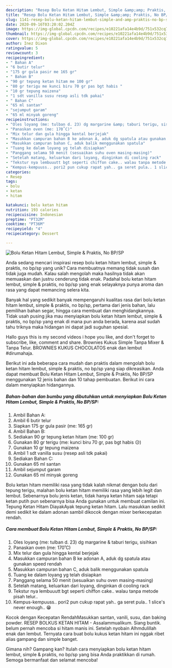 ```yaml
---
description: "Resep Bolu Ketan Hitam Lembut, Simple &amp;amp; Praktis, No BP/SP, Bisa Manjain Lidah"
title: "Resep Bolu Ketan Hitam Lembut, Simple &amp;amp; Praktis, No BP/SP, Bisa Manjain Lidah"
slug: 1141-resep-bolu-ketan-hitam-lembut-simple-and-amp-praktis-no-bp-sp-bisa-manjain-lidah
date: 2020-09-16T03:20:02.204Z
image: https://img-global.cpcdn.com/recipes/e10221afa14e4b9d/751x532cq70/bolu-ketan-hitam-lembut-simple-praktis-no-bpsp-foto-resep-utama.jpg
thumbnail: https://img-global.cpcdn.com/recipes/e10221afa14e4b9d/751x532cq70/bolu-ketan-hitam-lembut-simple-praktis-no-bpsp-foto-resep-utama.jpg
cover: https://img-global.cpcdn.com/recipes/e10221afa14e4b9d/751x532cq70/bolu-ketan-hitam-lembut-simple-praktis-no-bpsp-foto-resep-utama.jpg
author: Inez Dixon
ratingvalue: 5
reviewcount: 3
recipeingredient:
- " Bahan A"
- "6 butir telur"
- "175 gr gula pasir me 165 gr"
- " Bahan B"
- "90 gr tepung ketan hitam me 100 gr"
- "80 gr terigu me kunci biru 70 gr pas bgt habis "
- "10 gr tepung maizena"
- "1 sdt vanilla susu resep asli tdk pakai"
- " Bahan C"
- "65 ml santan"
- "sejumput garam"
- "65 ml minyak goreng"
recipeinstructions:
- "Oles loyang (me: tulban d. 23) dg margarine &amp; taburi terigu, sisihkan"
- "Panaskan oven (me: 170˚C)"
- "Mix telur dan gula hingga kental berjejak"
- "Masukkan campuran bahan B ke adonan A, aduk dg spatula atau gunakan speed rendah"
- "Masukkan campuran bahan C, aduk balik menggunakan spatula"
- "Tuang ke dalam loyang yg telah disiapkan"
- "Panggang selama 50 menit (sesuaikan suhu oven masing-masing)"
- "Setelah matang, keluarkan dari loyang, dinginkan di cooling rack"
- "Tekstur nya lembuuutt bgt seperti chiffon cake.. walau tanpa metode pisah telur.."
- "Kempus-kempuuss.. pori2 pun cukup rapat yah.. ga seret pula.. 1 slice&#39;s never enough.. 😁"
categories:
- Resep
tags:
- bolu
- ketan
- hitam

katakunci: bolu ketan hitam 
nutrition: 193 calories
recipecuisine: Indonesian
preptime: "PT32M"
cooktime: "PT36M"
recipeyield: "4"
recipecategory: Dessert

---
```



![Bolu Ketan Hitam Lembut, Simple &amp; Praktis, No BP/SP](https://img-global.cpcdn.com/recipes/e10221afa14e4b9d/751x532cq70/bolu-ketan-hitam-lembut-simple-praktis-no-bpsp-foto-resep-utama.jpg)

Anda sedang mencari inspirasi resep bolu ketan hitam lembut, simple &amp; praktis, no bp/sp yang unik? Cara membuatnya memang tidak susah dan tidak juga mudah. Kalau salah mengolah maka hasilnya tidak akan memuaskan dan justru cenderung tidak enak. Padahal bolu ketan hitam lembut, simple &amp; praktis, no bp/sp yang enak selayaknya punya aroma dan rasa yang dapat memancing selera kita.

Banyak hal yang sedikit banyak mempengaruhi kualitas rasa dari bolu ketan hitam lembut, simple &amp; praktis, no bp/sp, pertama dari jenis bahan, lalu pemilihan bahan segar, hingga cara membuat dan menghidangkannya. Tidak usah pusing jika mau menyiapkan bolu ketan hitam lembut, simple &amp; praktis, no bp/sp yang enak di mana pun anda berada, karena asal sudah tahu triknya maka hidangan ini dapat jadi suguhan spesial.

Hallo guys this is my second videos i hope you like, and don&#39;t forget to subscribe, like, comment and share. Brownies Kukus Simple Tanpa Mixer &amp; Tanpa Telur. BROWNIES KUKUS CHOCOLATOS enak dan lembut #dirumahaja.


Berikut ini ada beberapa cara mudah dan praktis dalam mengolah bolu ketan hitam lembut, simple &amp; praktis, no bp/sp yang siap dikreasikan. Anda dapat membuat Bolu Ketan Hitam Lembut, Simple &amp; Praktis, No BP/SP menggunakan 12 jenis bahan dan 10 tahap pembuatan. Berikut ini cara dalam menyiapkan hidangannya.

<!--inarticleads1-->

##### Bahan-bahan dan bumbu yang dibutuhkan untuk menyiapkan Bolu Ketan Hitam Lembut, Simple &amp; Praktis, No BP/SP:

1. Ambil  Bahan A:
1. Ambil 6 butir telur
1. Siapkan 175 gr gula pasir (me: 165 gr)
1. Ambil  Bahan B:
1. Sediakan 90 gr tepung ketan hitam (me: 100 gr)
1. Gunakan 80 gr terigu (me: kunci biru 70 gr, pas bgt habis 😥)
1. Gunakan 10 gr tepung maizena
1. Ambil 1 sdt vanilla susu (resep asli tdk pakai)
1. Sediakan  Bahan C:
1. Gunakan 65 ml santan
1. Ambil sejumput garam
1. Gunakan 65 ml minyak goreng


Bolu ketan hitam memiliki rasa yang tidak kalah nikmat dengan bolu dari tepung terigu, malahan bolu ketan hitam memiliki rasa yang lebih legit dan lembut. Sebenarnya bolu jenis ketan, tidak hanya ketan hitam saja tetapi ketan putih pun sebenarnya bisa Anda gunakan untuk membuat camilan ini. Tepung Ketan Hitam DiayakAyak tepung ketan hitam. Lalu masukkan sedikit demi sedikit ke dalam adonan sambil dikocok dengan mixer berkecepatan rendah. 

<!--inarticleads2-->

##### Cara membuat Bolu Ketan Hitam Lembut, Simple &amp; Praktis, No BP/SP:

1. Oles loyang (me: tulban d. 23) dg margarine &amp; taburi terigu, sisihkan
1. Panaskan oven (me: 170˚C)
1. Mix telur dan gula hingga kental berjejak
1. Masukkan campuran bahan B ke adonan A, aduk dg spatula atau gunakan speed rendah
1. Masukkan campuran bahan C, aduk balik menggunakan spatula
1. Tuang ke dalam loyang yg telah disiapkan
1. Panggang selama 50 menit (sesuaikan suhu oven masing-masing)
1. Setelah matang, keluarkan dari loyang, dinginkan di cooling rack
1. Tekstur nya lembuuutt bgt seperti chiffon cake.. walau tanpa metode pisah telur..
1. Kempus-kempuuss.. pori2 pun cukup rapat yah.. ga seret pula.. 1 slice&#39;s never enough.. 😁


Kocok dengan Kecepatan RendahMasukkan santan, vanili, susu, dan baking powder. RESEP BOLKUS KETAN HITAM - Assalammualikum. Siang buntik. belum pernah mencoba si hitam manis ini. Setelah nyobain Alhmdulillah enak dan lembut. Ternyata cara buat bolu kukus ketan hitam ini nggak ribet alias gampang dan simple banget. 

Gimana nih? Gampang kan? Itulah cara menyiapkan bolu ketan hitam lembut, simple &amp; praktis, no bp/sp yang bisa Anda praktikkan di rumah. Semoga bermanfaat dan selamat mencoba!
